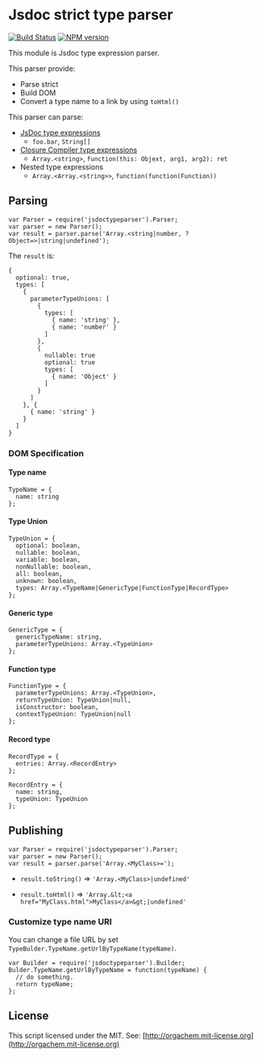 # Jsdoc strict type parser
[![Build Status](https://travis-ci.org/OrgaChem/jsdoc-strict-type-parser.png?branch=master)](https://travis-ci.org/OrgaChem/jsdoc-strict-type-parser)
[![NPM version](https://badge.fury.io/js/jsdoctypeparser.png)](http://badge.fury.io/js/jsdoctypeparser)

This module is Jsdoc type expression parser.

This parser provide:

* Parse strict
* Build DOM
* Convert a type name to a link by using ```toHtml()```

This parser can parse:

* [JsDoc type expressions](https://code.google.com/p/jsdoc-toolkit/wiki/TagParam)
  * ```foo.bar```, ```String[]```
* [Closure Compiler type expressions](https://developers.google.com/closure/compiler/docs/js-for-compiler)
  * ```Array.<string>```, ```function(this: Objext, arg1, arg2): ret```
* Nested type expressions
  * ```Array.<Array.<string>>```, ```function(function(Function))```


## Parsing

```
var Parser = require('jsdoctypeparser').Parser;
var parser = new Parser();
var result = parser.parse('Array.<string|number, ?Object=>|string|undefined');
```

The ```result``` is:

```
{
  optional: true,
  types: [
    {
      parameterTypeUnions: [
        {
          types: [
            { name: 'string' },
            { name: 'number' }
          ]
        },
        {
          nullable: true
          optional: true
          types: [
            { name: 'Object' }
          ]
        }
      ]
    }, {
      { name: 'string' }
    }
  ]
}
```

### DOM Specification

#### Type name
```
TypeName = {
  name: string
};
```

#### Type Union
```
TypeUnion = {
  optional: boolean,
  nullable: boolean,
  variable: boolean,
  nonNullable: boolean,
  all: boolean,
  unknown: boolean,
  types: Array.<TypeName|GenericType|FunctionType|RecordType>
};
```

#### Generic type
```
GenericType = {
  genericTypeName: string,
  parameterTypeUnions: Array.<TypeUnion>
};
```

#### Function type
```
FunctionType = {
  parameterTypeUnions: Array.<TypeUnion>,
  returnTypeUnion: TypeUnion|null,
  isConstructor: boolean,
  contextTypeUnion: TypeUnion|null
};
```

#### Record type
```
RecordType = {
  entries: Array.<RecordEntry>
};

RecordEntry = {
  name: string,
  typeUnion: TypeUnion
};
```

## Publishing

```
var Parser = require('jsdoctypeparser').Parser;
var parser = new Parser();
var result = parser.parse('Array.<MyClass>=');
```

* ```result.toString()``` ⇒ ```'Array.<MyClass>|undefined'```

* ```result.toHtml()``` ⇒ ```'Array.&lt;<a href="MyClass.html">MyClass</a>&gt;|undefined'```

### Customize type name URI
You can change a file URL by set ```TypeBulder.TypeName.getUrlByTypeName(typeName)```.

```
var Builder = require('jsdoctypeparser').Builder;
Bulder.TypeName.getUrlByTypeName = function(typeName) {
  // do something.
  return typeName;
}; 
```


## License
This script licensed under the MIT.
See: [http://orgachem.mit-license.org](http://orgachem.mit-license.org)
